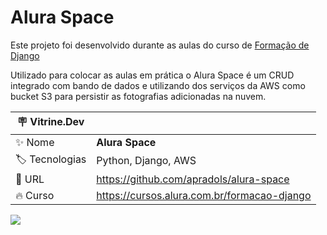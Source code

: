 # Alura Space

Este projeto foi desenvolvido durante as aulas do curso de [Formação de Django](https://cursos.alura.com.br/formacao-django) 
<p></p>
Utilizado para colocar as aulas em prática o Alura Space é um CRUD integrado com bando de dados e utilizando dos serviços da AWS como bucket S3 para persistir as fotografias adicionadas na nuvem.
<p></p>

| :placard: Vitrine.Dev |     |
| -------------  | --- |
| :sparkles: Nome        | **Alura Space**
| :label: Tecnologias | Python, Django, AWS
| :rocket: URL         | https://github.com/apradols/alura-space
| :fire: Curso     | https://cursos.alura.com.br/formacao-django

<!-- Inserir imagem com a #vitrinedev ao final do link -->
![](https://user-images.githubusercontent.com/75024321/233216532-6d696eec-385e-4bfd-b6cd-2ce1c01d91d2.png#vitrinedev)
